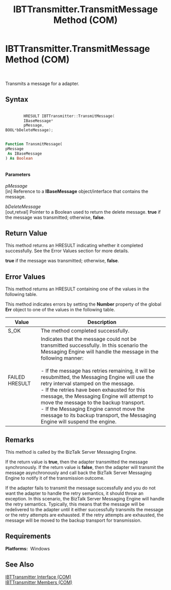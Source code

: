 ﻿---
title: IBTTransmitter.TransmitMessage Method (COM)
TOCTitle: IBTTransmitter.TransmitMessage Method (COM)
ms:assetid: 58912bda-c466-4cb1-bfc9-20689be108af
ms:mtpsurl: https://msdn.microsoft.com/en-us/library/Aa560282(v=BTS.80)
ms:contentKeyID: 51528212
ms.date: 08/30/2017
mtps_version: v=BTS.80
dev_langs:
- c++
- vb
---

# IBTTransmitter.TransmitMessage Method (COM)

 

Transmits a message for a adapter.

## Syntax

``` c++
  
        HRESULT IBTTransmitter::TransmitMessage(  
        IBaseMessage*  
        pMessage,  
BOOL*bDeleteMessage);  
```

``` vb
  
Function TransmitMessage(  
pMessage  
 As IBaseMessage  
) As Boolean  
  
```

#### Parameters

*pMessage*  
\[in\] Reference to a **IBaseMessage** object/interface that contains the message.

*bDeleteMessage*  
\[out,retval\] Pointer to a Boolean used to return the delete message. **true** if the message was transmitted; otherwise, **false**.

## Return Value

This method returns an HRESULT indicating whether it completed successfully. See the Error Values section for more details.

**true** if the message was transmitted; otherwise, **false**.

## Error Values

This method returns an HRESULT containing one of the values in the following table.

This method indicates errors by setting the **Number** property of the global **Err** object to one of the values in the following table.

<table>
<thead>
<tr class="header">
<th>Value</th>
<th>Description</th>
</tr>
</thead>
<tbody>
<tr class="odd">
<td>S_OK</td>
<td>The method completed successfully.</td>
</tr>
<tr class="even">
<td>FAILED HRESULT</td>
<td>Indicates that the message could not be transmitted successfully. In this scenario the Messaging Engine will handle the message in the following manner:<br />
<br />
- If the message has retries remaining, it will be resubmitted, the Messaging Engine will use the retry interval stamped on the message.<br />
- If the retries have been exhausted for this message, the Messaging Engine will attempt to move the message to the backup transport.<br />
- If the Messaging Engine cannot move the message to its backup transport, the Messaging Engine will suspend the engine.</td>
</tr>
</tbody>
</table>


## Remarks

This method is called by the BizTalk Server Messaging Engine.

If the return value is **true**, then the adapter transmitted the message synchronously. If the return value is **false**, then the adapter will transmit the message asynchronously and call back the BizTalk Server Messaging Engine to notify it of the transmission outcome.

If the adapter fails to transmit the message successfully and you do not want the adapter to handle the retry semantics, it should throw an exception. In this scenario, the BizTalk Server Messaging Engine will handle the retry semantics. Typically, this means that the message will be redelivered to the adapter until it either successfully transmits the message or the retry attempts are exhausted. If the retry attempts are exhausted, the message will be moved to the backup transport for transmission.

## Requirements

**Platforms:**  Windows

## See Also

[IBTTransmitter Interface (COM)](ibttransmitter-interface-com.md)  
[IBTTransmitter Members (COM)](ibttransmitter-members-com.md)


